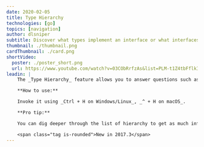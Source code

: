 ```yaml
---
date: 2020-02-05
title: Type Hierarchy
technologies: [go]
topics: [navigation]
author: dlsniper
subtitle: Discover what types implement an interface or what interfaces are implemented by a type 
thumbnail: ./thumbnail.png
cardThumbnail: ./card.png
shortVideo:
  poster: ./poster_short.png
  url: https://www.youtube.com/watch?v=03CObRrfzAs&list=PLM-t1Z4tbFflkIOaap4P-BV30ZrZwrDld&index=17
leadin: |
    The _Type Hierarchy_ feature allows you to answer questions such as "What interfaces a type implements?" or "What the types are that implement an interface?"

    **How to use:**

    Invoke it using _Ctrl + H on Windows/Linux_, _^ + H on macOS_.

    **Pro tip:**

    You can dig deeper through the list of hierarchy to get as much information as you need.

    <span class="tag is-rounded">New in 2017.3</span>
---
```

